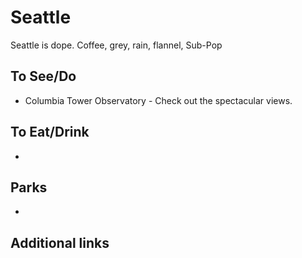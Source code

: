 # Seattle

Seattle is dope. Coffee, grey, rain, flannel, Sub-Pop

## To See/Do

* Columbia Tower Observatory - Check out the spectacular views.

## To Eat/Drink

* 

## Parks 

* 

## Additional links
